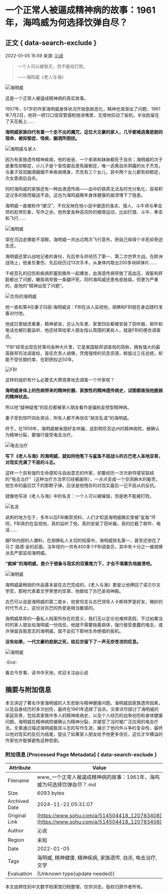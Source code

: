 # 一个正常人被逼成精神病的故事：1961年，海鸣威为何选择饮弹自尽？

## 正文 { data-search-exclude }


2022-01-05 15:59 来源: [沁说](https://www.sohu.com/a/514504418_120783408?spm=smpc.content-abroad.content.1.1732253394931hiqfUtK)

> 一个人可以被毁灭，但不能给打败。
> 
> ——海鸣威《老人与海》

![海明威](https://p2.itc.cn/images01/20220105/d7f56b29892048b2ac36fa82edf307af.jpeg)

这是一个正常人被逼成精神病的真实故事。

1957年，57岁的作家海明威身体状况开始急剧恶化，精神也渐渐出了问题，1961年7月2日，他将一把12口径双管猎枪放进嘴里，无情地扣动了扳机，半张脸留在了天花板上……

**海明威家族四代有着一个走不出的魔咒，这位大文豪的家人，几乎都难逃离悲剧的宿命，被抑郁症、怪疾、酗酒所困扰。**

![海明威与家人](https://p2.itc.cn/images01/20220105/2d41191376134d99bb9846f03fec9b92.jpeg)

因为有家族遗传精神疾病，他的爸爸、一个弟弟和妹妹都死于自杀；海明威的次子是重性抑郁症，小儿子是个易性癖且患有躁郁症，唯一逃离自杀阴霾的长子杰克，与妻子双双酗酒婚姻不幸疾病缠身，杰克有三个女儿，其中两个女儿都有抑郁症，次女患病后自杀。

同时海鸣威的家族还有一种血液遗传病——血中的铁质无法及时充分氧化，容易积淀过多的铁而输送不良。这也为海鸣威晚年身体健康的崩溃埋下了隐患。

海明威一直被称作“硬汉”，不仅反映在他小说中塑造的渔夫、猎人、斗牛师与拳击师的彪悍形象，写作之余，他热爱各种高风险的极限运动，比如打猎、斗牛、拳击和飞行……

![海明威](https://p2.itc.cn/images01/20220105/d8af0900e9fa4893b386d5ad916f48a7.jpeg)

常在河边走哪能不湿鞋，海明威一共出过两次飞行意外，把自己摔得个半死却奇迹生还。

海明威还曾以战地记者的身份，先后参与并经历了第一、第二次世界大战。在欧洲战场上，他身负重伤、先后经历过13次手术，从身体内取出200多块碎弹片……

千疮百孔的旧伤和疾病积蓄到晚年一起爆发，血液遗传病导致了高血压，肾脏和肝脏都出了问题，糖尿病导致一条腿坏死，同时海鸣威还患有皮肤癌，但更为严重的，是他的“精神出现了问题”。

![负伤的海明威](https://p5.itc.cn/images01/20220105/ccab90c79d3146cdb12d1dfb65df2745.jpeg)

他一直和第4任妻子玛丽·海明威说：FBI在派人监视他，胡佛和FBI就在身边随时准备对付他。

他成日里疑虑重重，精神紧张，总认为车里、家里四处都被安装了窃听器，邮件和电话也被拦截监听，他还经常给家人朋友指认周围的某些人，就是FBI的便衣调查员。

“FBI”经常出现在好莱坞各种大片里，它是美国联邦调查局的简称，拥有强大的最高联邦司法调查权，首任负责人胡佛，凭借强悍的讯息资源，斡旋过三任总统，却能不受任期约束、在职把权近50年。

![FBI](https://p2.itc.cn/images01/20220105/f0bf745a6b044cf5a0c9abdca8656a25.jpeg)

这样的组织有什么必要去大费周章地去调查一个作家呢？

**海明威身体上的伤病带来的精神折磨、家族性的精神遗传病史，试图都直指他脆弱的精神状态。**

所以他“疑神疑鬼”的反应都被家人朋友看作是偏执妄想型精神病。

妻子受到惊吓四处哭诉，所有人都不再信任“胡言乱语”的海明威。

终于，在1959年，海明威被亲朋好友哄骗，送到明尼苏达州的精神病院，被确认为精神分裂，要强行接受电击治疗。

![电击治疗](https://p2.itc.cn/images01/20220105/6c14bf047d9c4e8b966d68d0f99ce584.jpeg)

**写下《老人与海》的海明威，就如同他笔下与鲨鱼不屈战斗的古巴老人圣地亚哥，对现实充满了不屈的斗志。**

这样一个具有强烈生命感知与自由意志的作家，却要经历一次次剥夺感官联结的“电击治疗”（这种治疗方法早已经被废除），一点点变成一个空洞麻木的躯壳，他生命的最后饮下的那颗子弹，应该是他残存的对现实最后一记不屈从的反抗。

就像他写进《老人与海》中的名言：一个人可以被摧毁，但是绝不能被打败。

![名言](https://p6.itc.cn/images01/20220105/332765295b2f48cabdbdb64e7b8abf9c.jpeg)

讽刺的地方在于，多年以后FBI解禁资料，人们才知道海明威确实曾被“鲨鱼”环伺，FBI真的在监视他，真的监听了他，真的安装了窃听器，真的拦截了邮件、电话……

据FBI内部的人爆料，在胡佛私人关切的档案中，海明威排名第一，甚至还排在了马丁·路德·金的前面。当年纽约一共有400多个FBI调查员，其中有十分之一被胡佛派去严密监视海明威。

**“疯掉”的海明威，是介于想象与现实的双重推力下，才会不堪重负地崩溃吧。**

![海明威](https://p9.itc.cn/images01/20220105/145435998e3e4420957d52d9bfba9629.jpeg)

海明威最畅销的作品基本是在古巴完成的，《老人与海》更是让他捧回了诺贝尔文学奖，那枚代表着文学荣誉的奖章，他献给了古巴圣母神殿。

古巴可以说是海明威的第二故乡，他曾坦言与古巴领导人卡斯特罗是好友，微妙的时代节点上，这份对古巴的热爱是相当敏感的。

海明威厚厚的一叠私人档案所存在的意义，我们无以定论也难辨真假，不过如果当时的家人朋友给海明威一份信任，他就不需要拖着病体，强行接受愚蠢的电击，或许保留自我意志的海明威，就不会扣下那响生命绝唱的扳机。

**没有如果，一代文豪的悲剧之死，给后世留下了一声无奈苍凉的叹息。**

![海明威](https://p4.itc.cn/images01/20220105/1ecd7d01665242daa58f5e42bae59186.jpeg)

\-End-

看古今世事，读书中天地，欢迎关注@沁说

## 摘要与附加信息

<!-- tcd_abstract -->
本文讲述了著名作家海明威的人生悲剧与精神健康问题。海明威因家族遗传因素，以及自身经历的多次创伤，最终在1961年选择了自杀。文章详尽探讨了海明威的家庭背景，包括其家族中多人的精神疾病史，以及个人经历的战争创伤和身体健康问题。海明威在精神病院被确认为精神分裂，并接受了当时被广泛应用的电击疗法。文章通过描述海明威极具斗志的写作生涯，展示了他内外斗争的复杂性，最终以他对现实的反抗为结尾，提出了如果家人朋友给予他更多信任，这位才华横溢的作家也许能够避免这种悲剧。
<!-- tcd_abstract_end -->

### 附加信息 [Processed Page Metadata] { data-search-exclude }

| Attribute       | Value                                  |
|-----------------|----------------------------------------|
| Filename        | www_一个正常人被逼成精神病的故事：1961年，海鸣威为何选择饮弹自尽？.md                             |
| Size            | 6093 bytes                           |
| Archived Date   | 2024-11-22 05:31:07                             |
| Original Link   | [https://www.sohu.com/a/514504418_120783408](https://www.sohu.com/a/514504418_120783408)                       |
| Author          | 沁说                               |
| Region          | 未知                               |
| Date            | 2022-01-05                                 |
| Tags            | 海明威, 精神健康, 精神疾病, 家族遗传, 自杀, 电击治疗, 文学                                 |
| Evaluation            | [Unknown type(update needed)]                                 |
<!-- tcd_table_end -->

本文由跨性别中文数字档案馆归档整理，仅供浏览。版权归原作者所有。
